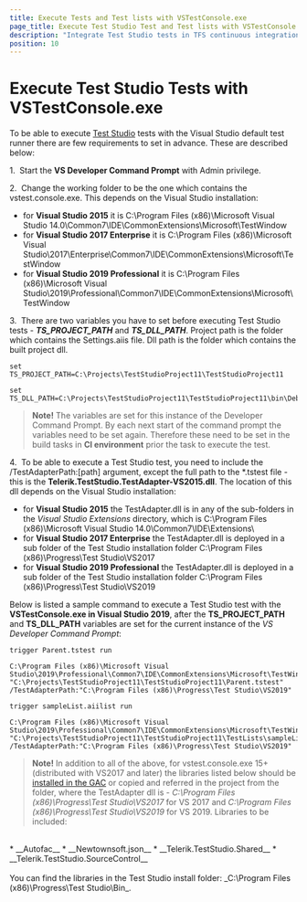```yaml
---
title: Execute Tests and Test lists with VSTestConsole.exe
page_title: Execute Test Studio Test and Test lists with VSTestConsole.exe
description: "Integrate Test Studio tests in TFS continuous integration builds. Execute Test Studio tests and test lists with VSTestConsole.exe"
position: 10
---
```

# Execute Test Studio Tests with VSTestConsole.exe #

To be able to execute <a href="http://www.telerik.com/teststudio" target="_blank">Test Studio</a> tests with the Visual Studio default test runner there are few requirements to set in advance. These are described below:

1.&nbsp; Start the **VS Developer Command Prompt** with Admin privilege.

2.&nbsp; Change the working folder to be the one which contains the vstest.console.exe. This depends on the Visual Studio installation:

* for **Visual Studio 2015** it is C:\Program Files (x86)\Microsoft Visual Studio 14.0\Common7\IDE\CommonExtensions\Microsoft\TestWindow
* for **Visual Studio 2017 Enterprise** it is C:\Program Files (x86)\Microsoft Visual Studio\2017\Enterprise\Common7\IDE\CommonExtensions\Microsoft\TestWindow
* for **Visual Studio 2019 Professional** it is C:\Program Files (x86)\Microsoft Visual Studio\2019\Professional\Common7\IDE\CommonExtensions\Microsoft\TestWindow

3.&nbsp; There are two variables you have to set before executing Test Studio tests - ***TS_PROJECT_PATH*** and ***TS_DLL_PATH***. Project path is the folder which contains the Settings.aiis file. Dll path is the folder which contains the built project dll. 

```
set TS_PROJECT_PATH=C:\Projects\TestStudioProject11\TestStudioProject11

set TS_DLL_PATH=C:\Projects\TestStudioProject11\TestStudioProject11\bin\Debug\TestStudioProject11.dll
```

> __Note!__ The variables are set for this instance of the Developer Command Prompt. By each next start of the command prompt the variables need to be set again. Therefore these need to be set in the build tasks in __CI environment__ prior the task to execute the test.

4.&nbsp; To be able to execute a Test Studio test, you need to include the /TestAdapterPath:[path] argument, except the full path to the *.tstest file - this is the __Telerik.TestStudio.TestAdapter-VS2015.dll__. The location of this dll depends on the Visual Studio installation:

* for **Visual Studio 2015** the TestAdapter.dll is in any of the sub-folders in the *Visual Studio Extensions* directory, which is C:\Program Files (x86)\Microsoft Visual Studio 14.0\Common7\IDE\Extensions\
* for **Visual Studio 2017 Enterprise** the TestAdapter.dll is deployed in a sub folder of the Test Studio installation folder C:\Program Files (x86)\Progress\Test Studio\VS2017
* for **Visual Studio 2019 Professional** the TestAdapter.dll is deployed in a sub folder of the Test Studio installation folder C:\Program Files (x86)\Progress\Test Studio\VS2019

Below is listed a sample command to execute a Test Studio test with the **VSTestConsole.exe in Visual Studio 2019**, after the **TS\_PROJECT\_PATH** and **TS\_DLL\_PATH** variables are set for the current instance of the *VS Developer Command Prompt*:

```
trigger Parent.tstest run

C:\Program Files (x86)\Microsoft Visual Studio\2019\Professional\Common7\IDE\CommonExtensions\Microsoft\TestWindow>vstest.console.exe "C:\Projects\TestStudioProject11\TestStudioProject11\Parent.tstest" /TestAdapterPath:"C:\Program Files (x86)\Progress\Test Studio\VS2019"

trigger sampleList.aiilist run

C:\Program Files (x86)\Microsoft Visual Studio\2019\Professional\Common7\IDE\CommonExtensions\Microsoft\TestWindow>vstest.console.exe  "C:\Projects\TestStudioProject11\TestStudioProject11\TestLists\sampleList.aiilist" /TestAdapterPath:"C:\Program Files (x86)\Progress\Test Studio\VS2019"
```

>__Note!__ In addition to all of the above, for vstest.console.exe 15+ (distributed with VS2017 and later) the libraries listed below should be <a href="https://docs.microsoft.com/en-us/dotnet/framework/app-domains/how-to-install-an-assembly-into-the-gac" target="_blank">installed in the GAC</a> or copied and referred in the project from the folder, where the TestAdapter dll is - _C:\Program Files (x86)\Progress\Test Studio\VS2017_ for VS 2017 and _C:\Program Files (x86)\Progress\Test Studio\VS2019_ for VS 2019. Libraries to be included:
<br>
* __Autofac__
* __Newtownsoft.json__
* __Telerik.TestStudio.Shared__ 
* __Telerik.TestStudio.SourceControl__ 
<br>
<br>
You can find the libraries in the Test Studio install folder: _C:\Program Files (x86)\Progress\Test Studio\Bin_.
